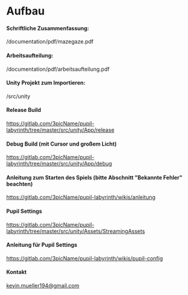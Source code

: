 # Aufbau
#### Schriftliche Zusammenfassung:
/documentation/pdf/mazegaze.pdf

#### Arbeitsaufteilung:
/documentation/pdf/arbeitsaufteilung.pdf

#### Unity Projekt zum Importieren:
/src/unity

#### Release Build
https://gitlab.com/3picName/pupil-labyrinth/tree/master/src/unity/App/release

#### Debug Build (mit Cursor und großem Licht)
https://gitlab.com/3picName/pupil-labyrinth/tree/master/src/unity/App/debug

#### Anleitung zum Starten des Spiels (bitte Abschnitt "Bekannte Fehler" beachten)
https://gitlab.com/3picName/pupil-labyrinth/wikis/anleitung

#### Pupil Settings
https://gitlab.com/3picName/pupil-labyrinth/tree/master/src/unity/Assets/StreamingAssets

#### Anleitung für Pupil Settings
https://gitlab.com/3picName/pupil-labyrinth/wikis/pupil-config

#### Kontakt
kevin.mueller194@gmail.com


